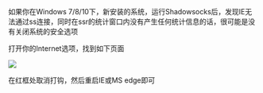 如果你在Windows 7/8/10下，新安装的系统，运行Shadowsocks后，发现IE无法通过ss连接，同时在ssr的统计窗口内没有产生任何统计信息的话，很可能是没有关闭系统的安全选项

打开你的Internet选项，找到如下页面

![](https://raw.github.com/breakwa11/shadowsocks-rss/master/img/ssie.png)

在红框处取消打钩，然后重启IE或MS edge即可
